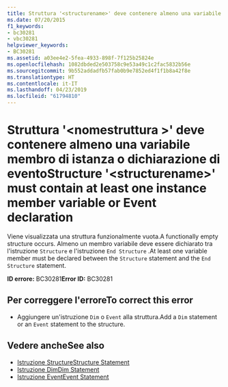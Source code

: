 ```yaml
---
title: Struttura '<structurename>' deve contenere almeno una variabile membro di istanza o dichiarazione di evento
ms.date: 07/20/2015
f1_keywords:
- bc30281
- vbc30281
helpviewer_keywords:
- BC30281
ms.assetid: a03ee4e2-5fea-4933-898f-7f125b25824e
ms.openlocfilehash: 1082dbded2e503758c9e53a49c1c2fac5832b56e
ms.sourcegitcommit: 9b552addadfb57fab0b9e7852ed4f1f1b8a42f8e
ms.translationtype: HT
ms.contentlocale: it-IT
ms.lasthandoff: 04/23/2019
ms.locfileid: "61794810"
---
```

# <a name="structure-structurename-must-contain-at-least-one-instance-member-variable-or-event-declaration"></a><span data-ttu-id="1ac7d-102">Struttura '\<nomestruttura >' deve contenere almeno una variabile membro di istanza o dichiarazione di evento</span><span class="sxs-lookup"><span data-stu-id="1ac7d-102">Structure '\<structurename>' must contain at least one instance member variable or Event declaration</span></span>
<span data-ttu-id="1ac7d-103">Viene visualizzata una struttura funzionalmente vuota.</span><span class="sxs-lookup"><span data-stu-id="1ac7d-103">A functionally empty structure occurs.</span></span> <span data-ttu-id="1ac7d-104">Almeno un membro variabile deve essere dichiarato tra l'istruzione `Structure` e l'istruzione `End Structure` .</span><span class="sxs-lookup"><span data-stu-id="1ac7d-104">At least one variable member must be declared between the `Structure` statement and the `End Structure` statement.</span></span>  
  
 <span data-ttu-id="1ac7d-105">**ID errore:** BC30281</span><span class="sxs-lookup"><span data-stu-id="1ac7d-105">**Error ID:** BC30281</span></span>  
  
## <a name="to-correct-this-error"></a><span data-ttu-id="1ac7d-106">Per correggere l'errore</span><span class="sxs-lookup"><span data-stu-id="1ac7d-106">To correct this error</span></span>  
  
- <span data-ttu-id="1ac7d-107">Aggiungere un'istruzione `Dim` o `Event` alla struttura.</span><span class="sxs-lookup"><span data-stu-id="1ac7d-107">Add a `Dim` statement or an `Event` statement to the structure.</span></span>  
  
## <a name="see-also"></a><span data-ttu-id="1ac7d-108">Vedere anche</span><span class="sxs-lookup"><span data-stu-id="1ac7d-108">See also</span></span>

- [<span data-ttu-id="1ac7d-109">Istruzione Structure</span><span class="sxs-lookup"><span data-stu-id="1ac7d-109">Structure Statement</span></span>](../../visual-basic/language-reference/statements/structure-statement.md)
- [<span data-ttu-id="1ac7d-110">Istruzione Dim</span><span class="sxs-lookup"><span data-stu-id="1ac7d-110">Dim Statement</span></span>](../../visual-basic/language-reference/statements/dim-statement.md)
- [<span data-ttu-id="1ac7d-111">Istruzione Event</span><span class="sxs-lookup"><span data-stu-id="1ac7d-111">Event Statement</span></span>](../../visual-basic/language-reference/statements/event-statement.md)
